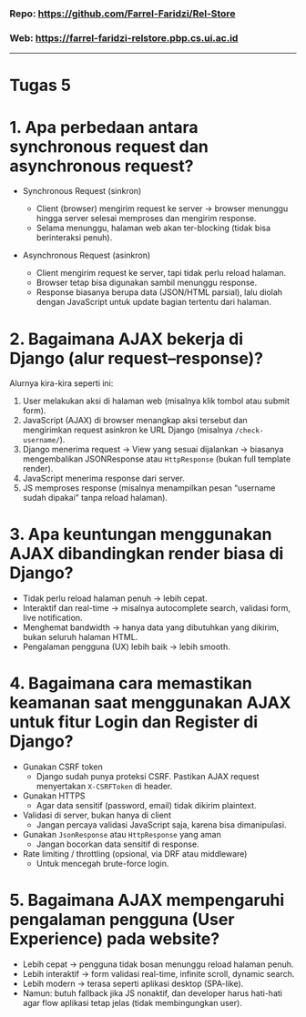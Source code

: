 ### Repo: https://github.com/Farrel-Faridzi/Rel-Store
### Web: https://farrel-faridzi-relstore.pbp.cs.ui.ac.id

---

# Tugas 5

 # 1. Apa perbedaan antara synchronous request dan asynchronous request?

- Synchronous Request (sinkron)

    - Client (browser) mengirim request ke server → browser menunggu hingga server selesai memproses dan mengirim response.
    - Selama menunggu, halaman web akan ter-blocking (tidak bisa berinteraksi penuh).
 
- Asynchronous Request (asinkron)

    - Client mengirim request ke server, tapi tidak perlu reload halaman.
    - Browser tetap bisa digunakan sambil menunggu response.
    - Response biasanya berupa data (JSON/HTML parsial), lalu diolah dengan JavaScript untuk update bagian tertentu dari halaman.
 
 # 2. Bagaimana AJAX bekerja di Django (alur request–response)?
Alurnya kira-kira seperti ini:

1. User melakukan aksi di halaman web (misalnya klik tombol atau submit form).
2. JavaScript (AJAX) di browser menangkap aksi tersebut dan mengirimkan request asinkron ke URL Django (misalnya ```/check-username/```).
3. Django menerima request → View yang sesuai dijalankan → biasanya mengembalikan JSONResponse atau ```HttpResponse``` (bukan full template render).
4. JavaScript menerima response dari server.
5. JS memproses response (misalnya menampilkan pesan “username sudah dipakai” tanpa reload halaman).

 # 3. Apa keuntungan menggunakan AJAX dibandingkan render biasa di Django?

- Tidak perlu reload halaman penuh → lebih cepat.
- Interaktif dan real-time → misalnya autocomplete search, validasi form, live notification.
- Menghemat bandwidth → hanya data yang dibutuhkan yang dikirim, bukan seluruh halaman HTML.
- Pengalaman pengguna (UX) lebih baik → lebih smooth.

 # 4. Bagaimana cara memastikan keamanan saat menggunakan AJAX untuk fitur Login dan Register di Django?

- Gunakan CSRF token
    - Django sudah punya proteksi CSRF. Pastikan AJAX request menyertakan ```X-CSRFToken``` di header.
- Gunakan HTTPS
    - Agar data sensitif (password, email) tidak dikirim plaintext.
- Validasi di server, bukan hanya di client
    - Jangan percaya validasi JavaScript saja, karena bisa dimanipulasi.
- Gunakan ```JsonResponse``` atau ```HttpResponse``` yang aman
    - Jangan bocorkan data sensitif di response.
- Rate limiting / throttling (opsional, via DRF atau middleware)
    - Untuk mencegah brute-force login.
  
 # 5. Bagaimana AJAX mempengaruhi pengalaman pengguna (User Experience) pada website?

- Lebih cepat → pengguna tidak bosan menunggu reload halaman penuh.
- Lebih interaktif → form validasi real-time, infinite scroll, dynamic search.
- Lebih modern → terasa seperti aplikasi desktop (SPA-like).
- Namun: butuh fallback jika JS nonaktif, dan developer harus hati-hati agar flow aplikasi tetap jelas (tidak membingungkan user).
